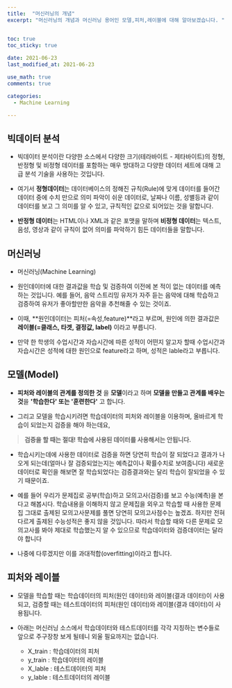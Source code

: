 ```yaml
---
title:  "머신러닝의 개념"
excerpt: "머신러닝의 개념과 머신러닝 용어인 모델,피처,레이블에 대해 알아보겠습니다. "


toc: true
toc_sticky: true
 
date: 2021-06-23
last_modified_at: 2021-06-23

use_math: true
comments: true

categories:
  - Machine Learning

---
```




<!-- _공부한 것을 정리한 내용이므로 틀린 내용은 알려주시면 감사하겠습니다._ -->
## 빅데이터 분석

   - 빅데이터 분석이란 다양한 소스에서 다양한 크기(테라바이트 - 제타바이트)의 정형, 반정형 및 비정형 데이터를 포함하는 매우 방대하고 다양한 데이터 세트에 대해 고급 분석 기술을 사용하는 것입니다.

- 여기서 **정형데이터**는 데이터베이스의 정해진 규칙(Rule)에 맞게 데이터를 들어간 데이터 중에 수치 만으로 의미 파악이 쉬운 데이터로, 날짜나 이름, 성별등과 같이 데이터를 보고 그 의미를 알 수 있고, 규칙적인 값으로 되어있는 것을 말합니다.   

- **반정형 데이터**는 HTML이나 XML과 같은 포맷을 말하며 **비정형 데이터**는 텍스트, 음성, 영상과 같이 규칙이 없어 의미를 파악하기 힘든 데이터들을 말합니다.   

   


## 머신러닝

- 머신러닝(Machine Learning)
- 원인데이터에 대한 결과값을 학습 및 검증하여 이전에 본 적이 없는 데이터를 예측하는 것입니다. 예를 들어, 음악 스트리밍 유저가 자주 듣는 음악에 대해 학습하고 검증하여 유저가 좋아할만한 음악을 추천해줄 수 있는 것이죠.    



- 이때, **원인데이터는 피처(=속성,feature)**라고 부르며, 원인에 의한 결과값은 **레이블(=클래스, 타겟, 결정값, label)** 이라고 부릅니다.



- 만약 한 학생의 수업시간과 자습시간에 따른 성적이 어떤지 알고자 할때 수업시간과 자습시간은 성적에 대한 원인으로 feature라고 하며, 성적은 lable라고 부릅니다.



## 모델(Model)

- **피처와 레이블의 관계를 정의한 것** 을 **모델**이라고 하며 **모델을 만들고 관계를 배우는 것**을 **'학습한다' 또는 '훈련한다'** 고 합니다.



- 그리고 모델을 학습시키려면 학습데이터의 피처와 레이블을 이용하며, 올바르게 학습이 되었는지 검증을 해야 하는데요,



>  **검증을 할 때는 절대! 학습에 사용된 데이터를 사용해서는 안됩니다.**



- 학습시키는데에 사용한 데이터로 검증을 하면 당연히 학습이 잘 되었다고 결과가 나오게 되는데(얼마나 잘 검증되었는지는 예측값이나 확률수치로 보여줍니다)  새로운 데이터로 확인을 해보면 잘 학습되었다는 검증결과와는 달리 학습이 잘되었을 수 있기 때문이죠. 



- 예를 들어 우리가 문제집로 공부(학습)하고 모의고사(검증)를 보고 수능(예측)을 본다고 해봅시다.  학습내용을 이해하지 않고 문제집을 외우고 학습할 때 사용한 문제집 그대로 출제된 모의고사문제를 풀면 당연히 모의고사점수는 높겠죠. 
  하지만 전혀 다르게 출제된 수능성적은 좋지 않을 것입니다. 따라서 학습할 때와 다른 문제로 모의고사를 봐야 제대로 학습했는지 알 수 있으므로 학습데이터와 검증데이터는 달라야 합니다

- 나중에 다루겠지만 이를 과대적합(overfitting)이라고 합니다.



## 피처와 레이블

- 모델을 학습할 때는 학습데이터의 피처(원인 데이터)와 레이블(결과 데이터)이 사용되고, 검증할 때는 테스트데이터의 피처(원인 데이터)와 레이블(결과 데이터)이 사용됩니다.

- 아래는 머신러닝 소스에서 학습데이터와 테스트데이터를 각각 지칭하는 변수들로 앞으로 주구장창 보게 될테니 외울 필요까지는 없습니다.
  - X_train : 학습데이터의 피처
  - y_train : 학습데이터의 레이블
  - X_lable : 테스트데이터의 피처
  - y_lable : 테스트데이터의 레이블

